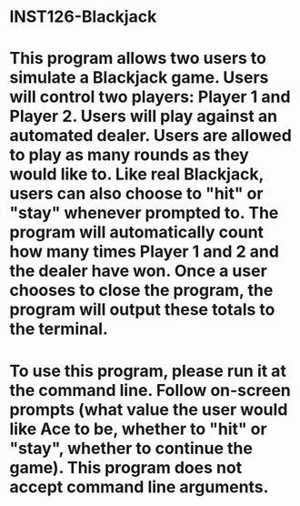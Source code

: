 # INST126-Blackjack

# This program allows two users to simulate a Blackjack game. Users will control two players: Player 1 and Player 2. Users will play against an automated dealer. Users are allowed to play as many rounds as they would like to. Like real Blackjack, users can also choose to "hit" or "stay" whenever prompted to. The program will automatically count how many times Player 1 and 2 and the dealer have won. Once a user chooses to close the program, the program will output these totals to the terminal. 

# To use this program, please run it at the command line. Follow on-screen prompts (what value the user would like Ace to be, whether to "hit" or "stay", whether to continue the game). This program does not accept command line arguments. 
